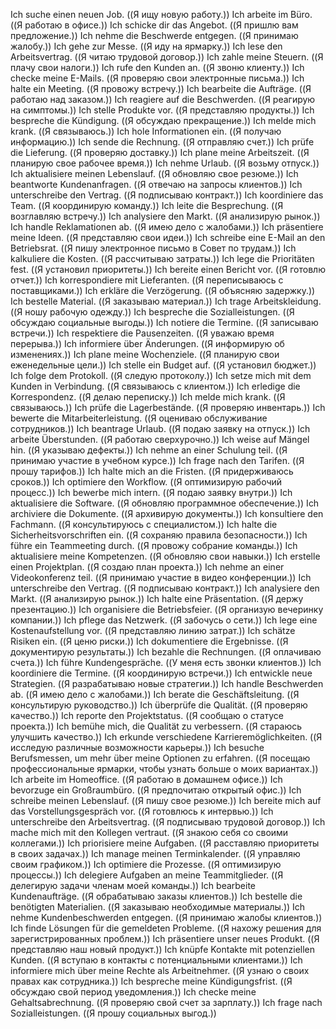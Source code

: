 Ich suche einen neuen Job. ((Я ищу новую работу.))
Ich arbeite im Büro. ((Я работаю в офисе.))
Ich schicke dir das Angebot. ((Я пришлю вам предложение.))
Ich nehme die Beschwerde entgegen. ((Я принимаю жалобу.))
Ich gehe zur Messe. ((Я иду на ярмарку.))
Ich lese den Arbeitsvertrag. ((Я читаю трудовой договор.))
Ich zahle meine Steuern. ((Я плачу свои налоги.))
Ich rufe den Kunden an. ((Я звоню клиенту.))
Ich checke meine E-Mails. ((Я проверяю свои электронные письма.))
Ich halte ein Meeting. ((Я провожу встречу.))
Ich bearbeite die Aufträge. ((Я работаю над заказом.))
Ich reagiere auf die Beschwerden. ((Я реагирую на симптомы.))
Ich stelle Produkte vor. ((Я представляю продукты.))
Ich bespreche die Kündigung. ((Я обсуждаю прекращение.))
Ich melde mich krank. ((Я связываюсь.))
Ich hole Informationen ein. ((Я получаю информацию.))
Ich sende die Rechnung. ((Я отправляю счет.))
Ich prüfe die Lieferung. ((Я проверяю доставку.))
Ich plane meine Arbeitszeit. ((Я планирую свое рабочее время.))
Ich nehme Urlaub. ((Я возьму отпуск.))
Ich aktualisiere meinen Lebenslauf. ((Я обновляю свое резюме.))
Ich beantworte Kundenanfragen. ((Я отвечаю на запросы клиентов.))
Ich unterschreibe den Vertrag. ((Я подписываю контракт.))
Ich koordiniere das Team. ((Я координирую команду.))
Ich leite die Besprechung. ((Я возглавляю встречу.))
Ich analysiere den Markt. ((Я анализирую рынок.))
Ich handle Reklamationen ab. ((Я имею дело с жалобами.))
Ich präsentiere meine Ideen. ((Я представляю свои идеи.))
Ich schreibe eine E-Mail an den Betriebsrat. ((Я пишу электронное письмо в Совет по трудам.))
Ich kalkuliere die Kosten. ((Я рассчитываю затраты.))
Ich lege die Prioritäten fest. ((Я установил приоритеты.))
Ich bereite einen Bericht vor. ((Я готовлю отчет.))
Ich korrespondiere mit Lieferanten. ((Я переписываюсь с поставщиками.))
Ich erkläre die Verzögerung. ((Я объясняю задержку.))
Ich bestelle Material. ((Я заказываю материал.))
Ich trage Arbeitskleidung. ((Я ношу рабочую одежду.))
Ich bespreche die Sozialleistungen. ((Я обсуждаю социальные выгоды.))
Ich notiere die Termine. ((Я записываю встречи.))
Ich respektiere die Pausenzeiten. ((Я уважаю время перерыва.))
Ich informiere über Änderungen. ((Я информирую об изменениях.))
Ich plane meine Wochenziele. ((Я планирую свои еженедельные цели.))
Ich stelle ein Budget auf. ((Я установил бюджет.))
Ich folge dem Protokoll. ((Я следую протоколу.))
Ich setze mich mit dem Kunden in Verbindung. ((Я связываюсь с клиентом.))
Ich erledige die Korrespondenz. ((Я делаю переписку.))
Ich melde mich krank. ((Я связываюсь.))
Ich prüfe die Lagerbestände. ((Я проверяю инвентарь.))
Ich bewerte die Mitarbeiterleistung. ((Я оцениваю обслуживание сотрудников.))
Ich beantrage Urlaub. ((Я подаю заявку на отпуск.))
Ich arbeite Überstunden. ((Я работаю сверхурочно.))
Ich weise auf Mängel hin. ((Я указываю дефекты.))
Ich nehme an einer Schulung teil. ((Я принимаю участие в учебном курсе.))
Ich frage nach den Tarifen. ((Я прошу тарифов.))
Ich halte mich an die Fristen. ((Я придерживаюсь сроков.))
Ich optimiere den Workflow. ((Я оптимизирую рабочий процесс.))
Ich bewerbe mich intern. ((Я подаю заявку внутри.))
Ich aktualisiere die Software. ((Я обновляю программное обеспечение.))
Ich archiviere die Dokumente. ((Я архивирую документы.))
Ich konsultiere den Fachmann. ((Я консультируюсь с специалистом.))
Ich halte die Sicherheitsvorschriften ein. ((Я сохраняю правила безопасности.))
Ich führe ein Teammeeting durch. ((Я провожу собрание команды.))
Ich aktualisiere meine Kompetenzen. ((Я обновляю свои навыки.))
Ich erstelle einen Projektplan. ((Я создаю план проекта.))
Ich nehme an einer Videokonferenz teil. ((Я принимаю участие в видео конференции.))
Ich unterschreibe den Vertrag. ((Я подписываю контракт.))
Ich analysiere den Markt. ((Я анализирую рынок.))
Ich halte eine Präsentation. ((Я держу презентацию.))
Ich organisiere die Betriebsfeier. ((Я организую вечеринку компании.))
Ich pflege das Netzwerk. ((Я забочусь о сети.))
Ich lege eine Kostenaufstellung vor. ((Я представляю линию затрат.))
Ich schätze Risiken ein. ((Я ценю риски.))
Ich dokumentiere die Ergebnisse. ((Я документирую результаты.))
Ich bezahle die Rechnungen. ((Я оплачиваю счета.))
Ich führe Kundengespräche. ((У меня есть звонки клиентов.))
Ich koordiniere die Termine. ((Я координирую встречи.))
Ich entwickle neue Strategien. ((Я разрабатываю новые стратегии.))
Ich handle Beschwerden ab. ((Я имею дело с жалобами.))
Ich berate die Geschäftsleitung. ((Я консультирую руководство.))
Ich überprüfe die Qualität. ((Я проверяю качество.))
Ich reporte den Projektstatus. ((Я сообщаю о статусе проекта.))
Ich bemühe mich, die Qualität zu verbessern. ((Я стараюсь улучшить качество.))
Ich erkunde verschiedene Karrieremöglichkeiten. ((Я исследую различные возможности карьеры.))
Ich besuche Berufsmessen, um mehr über meine Optionen zu erfahren. ((Я посещаю профессиональные ярмарки, чтобы узнать больше о моих вариантах.))
Ich arbeite im Homeoffice. ((Я работаю в домашнем офисе.))
Ich bevorzuge ein Großraumbüro. ((Я предпочитаю открытый офис.))
Ich schreibe meinen Lebenslauf. ((Я пишу свое резюме.))
Ich bereite mich auf das Vorstellungsgespräch vor. ((Я готовлюсь к интервью.))
Ich unterschreibe den Arbeitsvertrag. ((Я подписываю трудовой договор.))
Ich mache mich mit den Kollegen vertraut. ((Я знакою себя со своими коллегами.))
Ich priorisiere meine Aufgaben. ((Я расставляю приоритеты в своих задачах.))
Ich manage meinen Terminkalender. ((Я управляю своим графиком.))
Ich optimiere die Prozesse. ((Я оптимизирую процессы.))
Ich delegiere Aufgaben an meine Teammitglieder. ((Я делегирую задачи членам моей команды.))
Ich bearbeite Kundenaufträge. ((Я обрабатываю заказы клиентов.))
Ich bestelle die benötigten Materialien. ((Я заказываю необходимые материалы.))
Ich nehme Kundenbeschwerden entgegen. ((Я принимаю жалобы клиентов.))
Ich finde Lösungen für die gemeldeten Probleme. ((Я нахожу решения для зарегистрированных проблем.))
Ich präsentiere unser neues Produkt. ((Я представляю наш новый продукт.))
Ich knüpfe Kontakte mit potenziellen Kunden. ((Я вступаю в контакты с потенциальными клиентами.))
Ich informiere mich über meine Rechte als Arbeitnehmer. ((Я узнаю о своих правах как сотрудника.))
Ich bespreche meine Kündigungsfrist. ((Я обсуждаю свой период уведомления.))
Ich checke meine Gehaltsabrechnung. ((Я проверяю свой счет за зарплату.))
Ich frage nach Sozialleistungen. ((Я прошу социальных выгод.))

